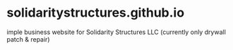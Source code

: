 # solidaritystructures.github.io
imple business website for Solidarity Structures LLC (currently only drywall patch &amp; repair)

